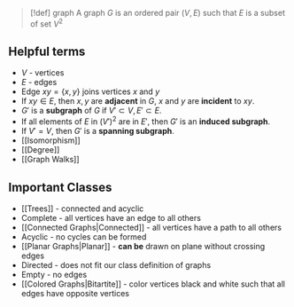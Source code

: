 
>[!def] graph
>A graph $G$ is an ordered pair $(V,E)$ such that $E$ is a subset of set $V^{2}$

## Helpful terms
- $V$ - vertices
- $E$ - edges
- Edge $xy=\{x,y\}$ joins vertices $x$ and $y$
- If $xy\in E$, then $x,y$ are **adjacent** in $G$, $x$ and $y$ are **incident** to $xy$.
- $G'$ is a **subgraph** of $G$ if $V'\subset V,E'\subset E$.
- If all elements of $E$ in $(V')^{2}$ are in $E'$, then $G'$ is an **induced subgraph**.
- If $V'=V$, then $G'$ is a **spanning subgraph**.
- [[Isomorphism]]
- [[Degree]]
- [[Graph Walks]]

## Important Classes
- [[Trees]] - connected and acyclic
- Complete - all vertices have an edge to all others
- [[Connected Graphs|Connected]] - all vertices have a path to all others
- Acyclic - no cycles can be formed
- [[Planar Graphs|Planar]] - **can be** drawn on plane without crossing edges
- Directed - does not fit our class definition of graphs
- Empty - no edges
- [[Colored Graphs|Bitartite]] - color vertices black and white such that all edges have opposite vertices

